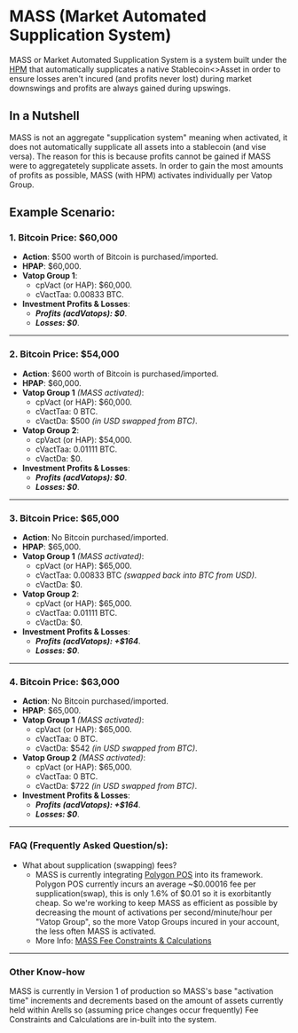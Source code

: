 # MASS (Market Automated Supplication System)
MASS or Market Automated Supplication System is a system built under the [HPM](https://github.com/Art-Sells/HPM) that automatically supplicates a native Stablecoin<>Asset in order to ensure losses aren't incured (and profits never lost) during market downswings and profits are always gained during upswings.

## In a Nutshell
MASS is not an aggregate "supplication system" meaning when activated, it does not automatically supplicate all assets into a stablecoin (and vise versa). The reason for this is because profits cannot be gained if MASS were to aggregatetely supplicate assets. In order to gain the most amounts of profits as possible, MASS (with HPM) activates individually per Vatop Group.

## Example Scenario:

### 1. Bitcoin Price: $60,000
- **Action**: $500 worth of Bitcoin is purchased/imported.
- **HPAP**: $60,000.
- **Vatop Group 1**:
  - cpVact (or HAP): $60,000.
  - cVactTaa: 0.00833 BTC.
- **Investment Profits & Losses**:
  - ***Profits (acdVatops): $0***.
  - ***Losses: $0***.

---

### 2. Bitcoin Price: $54,000
- **Action**: $600 worth of Bitcoin is purchased/imported.
- **HPAP**: $60,000.
- **Vatop Group 1** *(MASS activated)*:
  - cpVact (or HAP): $60,000.
  - cVactTaa: 0 BTC.
  - cVactDa: $500 *(in USD swapped from BTC)*.
- **Vatop Group 2**:
  - cpVact (or HAP): $54,000.
  - cVactTaa: 0.01111 BTC.
  - cVactDa: $0.
- **Investment Profits & Losses**:
  - ***Profits (acdVatops): $0***.
  - ***Losses: $0***.

---

### 3. Bitcoin Price: $65,000
- **Action**: No Bitcoin purchased/imported.
- **HPAP**: $65,000.
- **Vatop Group 1** *(MASS activated)*:
  - cpVact (or HAP): $65,000.
  - cVactTaa: 0.00833 BTC *(swapped back into BTC from USD)*.
  - cVactDa: $0.
- **Vatop Group 2**:
  - cpVact (or HAP): $65,000.
  - cVactTaa: 0.01111 BTC.
  - cVactDa: $0.
- **Investment Profits & Losses**:
  - ***Profits (acdVatops): +$164***.
  - ***Losses: $0***.

---

### 4. Bitcoin Price: $63,000
- **Action**: No Bitcoin purchased/imported.
- **HPAP**: $65,000.
- **Vatop Group 1** *(MASS activated)*:
  - cpVact (or HAP): $65,000.
  - cVactTaa: 0 BTC.
  - cVactDa: $542 *(in USD swapped from BTC)*.
- **Vatop Group 2** *(MASS activated)*:
  - cpVact (or HAP): $65,000.
  - cVactTaa: 0 BTC.
  - cVactDa: $722 *(in USD swapped from BTC)*.
- **Investment Profits & Losses**:
  - ***Profits (acdVatops): +$164***.
  - ***Losses: $0***.
---

### FAQ (Frequently Asked Question/s):
- What about supplication (swapping) fees?
  - MASS is currently integrating [Polygon POS](https://polygonscan.com/gastracker) into its framework. Polygon POS currently incurs an average ~$0.00016 fee per supplication(swap), this is only 1.6% of $0.01 so it is exorbitantly cheap. So we're working to keep MASS as efficient as possible by decreasing the mount of activations per second/minute/hour per "Vatop Group", so the more Vatop Groups incured in your account, the less often MASS is activated.
  - More Info: [MASS Fee Constraints & Calculations](https://github.com/Art-Sells/HPM/tree/main/HPMCodeBase/MASS/MASSCodeBase#fee-constraintscalculations)
---
### Other Know-how
MASS is currently in Version 1 of production so MASS's base "activation time" increments and decrements based on the amount of assets currently held within Arells so (assuming price changes occur frequently) Fee Constraints and Calculations are in-built into the system.

